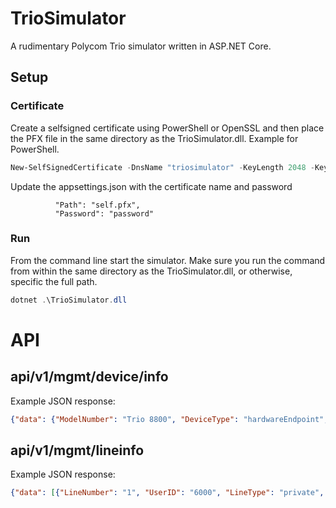 ﻿# TrioSimulator

A rudimentary Polycom Trio simulator written in ASP.NET Core.

## Setup

### Certificate
Create a selfsigned certificate using PowerShell or OpenSSL and then place the PFX file in the same directory as the TrioSimulator.dll. Example for PowerShell.

```powershell
New-SelfSignedCertificate -DnsName "triosimulator" -KeyLength 2048 -KeyExportPolicy Exportable -NotAfter (Get-Date).AddMonths(24)
```

Update the appsettings.json with the certificate name and password

```
          "Path": "self.pfx",
          "Password": "password"
```

### Run

From the command line start the simulator. Make sure you run the command from within the same directory as the TrioSimulator.dll, or otherwise, specific the full path.

```powershell
dotnet .\TrioSimulator.dll
```

# API

## api/v1/mgmt/device/info

Example JSON response:

```json
{"data": {"ModelNumber": "Trio 8800", "DeviceType": "hardwareEndpoint", "FirmwareRelease": "5.5.4.2255", "DeviceVendor": "Polycom", "MACAddress": "64167f1e4b8a", "UpTimeSinceLastReboot": "20 Days 16:11:42", "IPV4Address": "10.27.34.22", "IPV6Address": "::", "AttachedHardware": {}}, "Status": "2000"}
```

## api/v1/mgmt/lineinfo

Example JSON response:

```json
{"data": [{"LineNumber": "1", "UserID": "6000", "LineType": "private", "SIPAddress": "6000", "Protocol": "SIP", "RegistrationStatus": "unregistered", "Label": "6000", "ProxyAddress": "192.168.44.160", "Port": "5060"}], "Status": "2000"}
```
